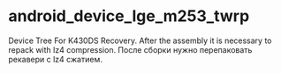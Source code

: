 # android_device_lge_m253_twrp
Device Tree For K430DS Recovery.
After the assembly it is necessary to repack with lz4 compression.
После сборки нужно перепаковать рекавери с lz4 сжатием.
